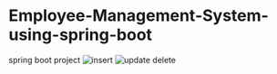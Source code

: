 # Employee-Management-System-using-spring-boot
spring boot project
![insert](https://user-images.githubusercontent.com/48622987/76078846-7ab57900-5fc9-11ea-8959-d840bd71bc8c.jpeg)
![update   delete](https://user-images.githubusercontent.com/48622987/76078847-7be6a600-5fc9-11ea-8953-a30c0192bcf0.jpeg)
